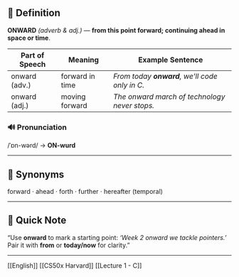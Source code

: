 ## 📖 Definition  
**ONWARD** *(adverb & adj.)* — **from this point forward; continuing ahead in space or time**.

| Part of Speech | Meaning | Example Sentence |
|----------------|---------|------------------|
| onward (adv.) | forward in time | *From today **onward**, we’ll code only in C.* |
| onward (adj.) | moving forward | *The onward march of technology never stops.* |

### 🔊 Pronunciation  
/ˈɒn-wərd/ → **ON-wurd**

---

## 🟰 Synonyms  
forward · ahead · forth · further · hereafter (temporal)

---

## 📝 Quick Note  
“Use **onward** to mark a starting point: *‘Week 2 onward we tackle pointers.’*  
Pair it with **from** or **today/now** for clarity.”

---

[[English]] [[CS50x Harvard]] [[Lecture 1 - C]]